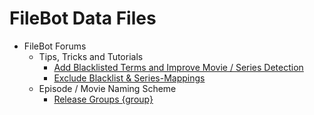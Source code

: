 # FileBot Data Files

* FileBot Forums
  * Tips, Tricks and Tutorials
    * [Add Blacklisted Terms and Improve Movie / Series Detection](https://www.filebot.net/forums/viewtopic.php?f=3&t=359)
    * [Exclude Blacklist & Series-Mappings](https://www.filebot.net/forums/viewtopic.php?f=3&t=360)
  * Episode / Movie Naming Scheme
    * [Release Groups {group}](https://www.filebot.net/forums/viewtopic.php?f=5&t=4)
